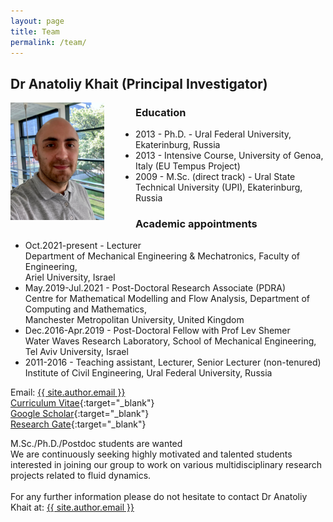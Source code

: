 ```yaml
---
layout: page
title: Team
permalink: /team/
---
```


## Dr Anatoliy Khait (Principal Investigator)

<img style="padding-right: 50px; float: left;" width="150px"
     alt="Dr Anatoliy Khait"
     src="/img/photo_AK.jpg">

### Education

- 2013 - Ph.D. - Ural Federal University, Ekaterinburg, Russia
- 2013 - Intensive Course, University of Genoa, Italy (EU Tempus Project)
- 2009 - M.Sc. (direct track) - Ural State Technical University (UPI), Ekaterinburg, Russia

### Academic appointments

- Oct.2021-present - Lecturer\
  Department of Mechanical Engineering & Mechatronics, Faculty of Engineering,\
  Ariel University, Israel
- May.2019-Jul.2021 - Post-Doctoral Research Associate (PDRA)\
  Centre for Mathematical Modelling and Flow Analysis, Department of Computing and Mathematics,\
  Manchester Metropolitan University, United Kingdom
- Dec.2016-Apr.2019 - Post-Doctoral Fellow with Prof Lev Shemer\
  Water Waves Research Laboratory, School of Mechanical Engineering,\
  Tel Aviv University, Israel
- 2011-2016 - Teaching assistant, Lecturer, Senior Lecturer (non-tenured)\
  Institute of Civil Engineering, Ural Federal University, Russia

Email: <a class="u-email" href="mailto:{{ site.author.email }}">{{ site.author.email }}</a><br>
[Curriculum Vitae](/cv.pdf){:target="_blank"}<br>
[Google Scholar](https://scholar.google.com/citations?user=rb43D9MAAAAJ){:target="_blank"}<br>
[Research Gate](http://www.researchgate.net/profile/Anatoliy_Khait){:target="_blank"}

<div class="div-wanted">
M.Sc./Ph.D./Postdoc students are wanted

<div class="div-wanted-2">
We are continuously seeking highly motivated and talented students interested in 
joining our group to work on various multidisciplinary research projects
related to fluid dynamics.
<br><br>
For any further information please do not hesitate to contact Dr Anatoliy Khait at:
<a class="u-email" href="mailto:{{ site.author.email }}">{{ site.author.email }}</a>
</div>
</div>